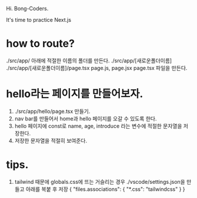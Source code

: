 Hi. Bong-Coders.

It's time to practice Next.js


# how to route? 
./src/app/ 아래에 적절한 이름의 폴더를 만든다.
./src/app/[새로운폴더이름]
./src/app/[새로운폴더이름]/page.tsx
page.js, page.jsx page.tsx 파일을 만든다. 


# hello라는 페이지를 만들어보자.
  1) ./src/app/hello/page.tsx 만들기.
  2) nav bar를 만들어서 home과 hello 페이지를 오갈 수 있도록 한다.
  3) hello 페이지에 const로 name, age, introduce 라는 변수에 적절한 문자열을 저장한다.
  4) 저장한 문자열을 적절히 보여준다.


# tips.
  1. tailwind 때문에 globals.css에 뜨는 거슬리는 경우
    ./vscode/settings.json을 만들고 아래를 복붙 후 저장
      {
        "files.associations": {
          "*.css": "tailwindcss"
        }
      }